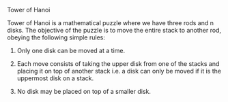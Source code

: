 Tower of Hanoi

Tower of Hanoi is a mathematical puzzle where we have three rods and n disks. The objective of the 
puzzle is to move the entire stack to another rod, obeying the following simple rules:

1) Only one disk can be moved at a time.

2) Each move consists of taking the upper disk from one of the stacks and placing it on top of 
another stack i.e. a disk can only be moved if it is the uppermost disk on a stack.

3) No disk may be placed on top of a smaller disk.
